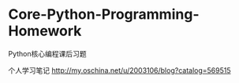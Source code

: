 # Core-Python-Programming-Homework
Python核心编程课后习题

个人学习笔记
http://my.oschina.net/u/2003106/blog?catalog=569515
